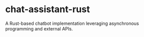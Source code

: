 # chat-assistant-rust
A Rust-based chatbot implementation leveraging asynchronous programming and external APIs.
